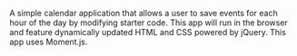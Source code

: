 

A simple calendar application that allows a user to save events for each hour of the day by modifying starter code. This app will run in the browser and feature dynamically updated HTML and CSS powered by jQuery. This app uses Moment.js.


